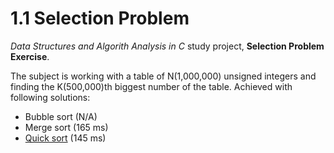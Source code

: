 1.1 Selection Problem
=========

*Data Structures and Algorith Analysis in C* study project, **Selection Problem Exercise**.

The subject is working with a table of N(1,000,000) unsigned integers and finding the K(500,000)th biggest number of the table. Achieved with following solutions:
- Bubble sort (N/A)
- Merge sort (165 ms)
- [Quick sort][1] (145 ms)

[1]: https://msdn.microsoft.com/en-us/library/zes7xw0h.aspx?f=255&MSPPError=-2147217396
